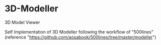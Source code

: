 # 3D-Modeller
3D Model Viewer

Self Implementation of 3D Modeller following the workflow of "500lines" 
(reference "https://github.com/aosabook/500lines/tree/master/modeller")
